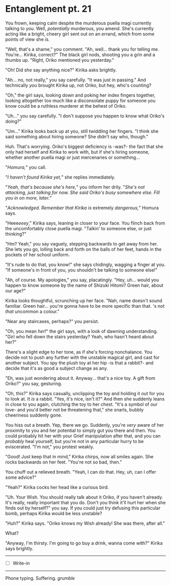 # Entanglement pt. 21

You frown, keeping calm despite the murderous puella magi currently talking to you. Well, *potentially* murderous, you amend. She's currently acting like a bright, cheery girl sent out on an errand, which from some points of view she *is*.

"Well, that's a shame," you comment. "Ah, well... thank you for telling me. You're... Kirika, correct?" The black girl nods, shooting you a grin and a thumbs up. "Right, Oriko mentioned you yesterday."

"Oh! Did she say anything nice?" Kirika asks brightly.

"Ah... no, not really," you say carefully. "It was just in passing." And technically *you* brought Kirika up, not Oriko, but hey, who's counting?

"Oh," the girl says, looking down and poking her index fingers together, looking altogether too much like a disconsolate puppy for someone you know could be a ruthless murderer at the behest of Oriko.

"Uh..." you say carefully. "I don't suppose you happen to know what Oriko's doing?"

"Um..." Kirika looks back up at you, still twiddling her fingers. "I think she said something about hiring someone? She didn't say who, though."

Huh. That's worrying. Oriko's biggest deficiency is -was?- the fact that she only had herself and Kirika to work with, but if she's hiring someone, whether another puella magi or just mercenaries or something...

"*Homura,*" you call.

"*I haven't found Kirika yet,*" she replies immediately.

"*Yeah, that's because she's here,*" you inform her drily. "*She's not attacking, just talking for now. She said Oriko's busy somewhere else. Fill you in on more, later.*"

"*Acknowledged. Remember that Kirika is* extremely *dangerous,*" Homura says.

"Heee*eeey*," Kirika says, leaning in closer to your face. You flinch back from the uncomfortably close puella magi. "Talkin' to someone else, or just thinking?"

"Hm? Yeah," you say vaguely, stepping backwards to get away from her. She lets you go, lolling back and forth on the balls of her feet, hands in the pockets of her school uniform.

"It's rude to do that, you know!" she says chidingly, wagging a finger at you. "If someone's in front of you, you shouldn't be talking to someone else!"

"Ah, of course. My apologies," you say, placatingly. "Hey, uh... would you happen to know someone by the name of Shizuki Hitomi? Green hair, about our age?"

Kirika looks thoughtful, scrunching up her face. "Nah, name doesn't sound familiar. Green hair... you're gonna have to be more specific than that. 's not *that* uncommon a colour."

"Near any staircases, perhaps?" you persist.

"Oh, you mean *her*!" the girl says, with a look of dawning understanding. "Girl who fell down the stairs yesterday? Yeah, who hasn't heard about her?"

There's a slight edge to her tone, as if she's forcing nonchalance. You decide not to push any further with the unstable magical girl, and cast for another subject. You spy the plush toy at her hip -is that a rabbit?- and decide that it's as good a subject change as any.

"Eh, was just wondering about it. Anyway... that's a nice toy. A gift from Oriko?" you say, gesturing.

"Oh, this?" Kirika says casually, unclipping the toy and holding it out for you to look at. It *is* a rabbit. "Yes, it's nice, isn't it?" And then she suddenly leans in close to you again, clutching the toy to her chest. "It's a symbol of our love- and you'd better not be threatening that," she snarls, bubbly cheeriness suddenly gone.

You hiss out a breath. Yep, there we go. Suddenly, you're *very* aware of her proximity to you and her potential to simply gut you there and then. You could probably hit her with your Grief manipulation after that, and you can *probably* heal yourself, but you're not in any particular hurry to be eviscerated. "I'm not," you protest weakly.

"Good! Just keep that in mind," Kirika chirps, now all smiles again. She rocks backwards on her feet. "You're not so bad, then."

You chuff out a relieved breath. "Yeah, I can do that. Hey, uh, can I offer some advice?"

"Yeah?" Kirika cocks her head like a curious bird.

"Uh. Your Wish. You should really talk about it Oriko, if you haven't already. It's really, really important that you do. Don't you think it'll hurt her when she finds out by herself?" you say. If you could just try defusing this particular bomb, perhaps Kirika would be less unstable?

"Huh?" Kirika says. "Oriko knows my Wish already! She was there, after all."

What?

"Anyway, I'm thirsty. I'm going to go buy a drink, wanna come with?" Kirika says brightly.

---

- [ ] Write-in

---

Phone typing. Suffering. *grumble*
